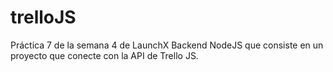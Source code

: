 # trelloJS
Práctica 7 de la semana 4 de LaunchX Backend NodeJS que consiste en un proyecto que conecte con la API de Trello JS.
